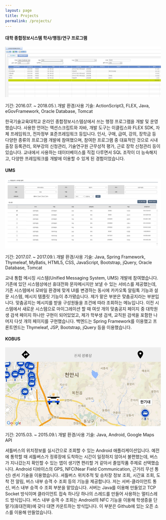 ```yaml
---
layout: page
title: Projects
permalink: /projects/
---
```


#### **대학 종합정보시스템 학사/행정/연구 프로그램**

![portal](/assets/img/portal.png)

기간: 2016.07. ~ 2018.05.\\
개발 환경/사용 기술: ActionScript3, FLEX, Java, eGovFramework, Oracle Database, Tomcat

한국기술교육대학교 온라인 종합정보시스템상에서 쓰는 행정 프로그램을 개발 및 운영했습니다. 사용한 언어는 액션스크립트와 자바, 개발 도구는 이클립스와 FLEX SDK, 자체 프레임워크, 전자정부 표준프레임워크 등입니다. 인사, 구매, 급여, 강의, 장학금 등 다양한 종류의 프로그램 개발에 참여했으며, 참여한 프로그램 중 대표적인 것으로 시내 출장 등록관리, 외부강의 신청관리, 기술연구원 근무성적 평가, 근로 장학 신청관리 등이 있습니다. 교내에서 사용하는 데이터베이스를 직접 다루면서 SQL 조작이 더 능숙해지고, 다양한 프레임워크를 개발에 이용할 수 있게 된 경험이었습니다.

<!-- --- -->

#### **UMS**

![portal](/assets/img/ums.png)

기간: 2017.07. ~ 2017.09.\\
개발 환경/사용 기술: Java, Spring Framework, Thymeleaf, MyBatis, HTML5, CSS, JavaScript, Bootstrap, jQuery, Oracle Database, Tomcat

교내 통합 메시징 시스템(Unified Messaging System, UMS) 개발에 참여했습니다. 기존에 있던 시스템상에선 휴대전화 문자메시지만 보낼 수 있는 서비스를 제공했는데, 기존 시스템에서 모바일 환경에 맞게 UI를 변경하는 동시에 카카오톡 알림톡 기능과 설문 시스템, 메시지 템플릿 기능이 추가됐습니다. 제가 맡은 부분은 맞춤공지라는 부분입니다. 맞춤공지는 메시지를 받을 구성원들을 조건에 따라 조회하는 메뉴입니다. 이전 시스템에서 새로운 시스템으로 마이그레이션 할 때 여섯 개의 맞춤공지 페이지 중 대학원생 검색 페이지 하나만 구현이 되어있었고, 제가 학부생 검색, 교직원 검색을 포함한 나머지 다섯 개의 페이지를 구현했습니다. 백엔드는 Spring Framework를 이용했고 프론트엔드는 Thymeleaf, JSP, Bootstrap, jQuery 등을 이용했습니다.

#### **KOBUS**

![portal](/assets/img/kobus.png)

기간: 2015.03. ~ 2015.09.\\
개발 환경/사용 기술: Java, Android, Google Maps API

셔틀버스의 위치정보를 실시간으로 조회할 수 있는 Android 애플리케이션입니다. 예전에 통학할 때 셔틀버스가 정류장에 도착하는 시간이 일정하지 않아서 불편했는데, 버스가 지나갔는지 확인할 수 있는 앱이 생기면 편리할 거 같아서 졸업작품 주제로 선택했습니다. Android 디바이스의 GPS, NFC(Near Field Communication, 근거리 무선 통신) 센서 기술을 이용했습니다. 셔틀버스 위치추적 및 승차장 정보 조회, 시간표 조회, 도착 전 알림, 버스 내부 승객 수 조회 등의 기능을 제공합니다. 저는 서버-클라이언트 통신, 버스 내부 승객 수 조회 부분을 맡았습니다. 서버는 Java를 이용해 만들었고 TCP Socket 방식이며 클라이언트 접속 하나당 하나의 스레드를 만들어 사용하는 멀티스레드 방식입니다. 버스 내부 승객 수 조회는 Android의 NFC 기능을 이용해 학생증을 단말기(휴대전화)에 갖다 대면 카운트하는 방식입니다. 이 부분은 Github에 있는 오픈 소스를 이용해 만들었습니다.
